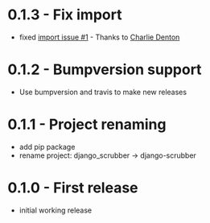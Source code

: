 # 0.1.3 - Fix import

* fixed [import issue #1](https://github.com/RegioHelden/django-scrubber/pull/1) - Thanks to [Charlie Denton](https://github.com/meshy)

# 0.1.2 - Bumpversion support

* Use bumpversion and travis to make new releases

# 0.1.1 - Project renaming

* add pip package
* rename project: django\_scrubber → django-scrubber

# 0.1.0 - First release

* initial working release
